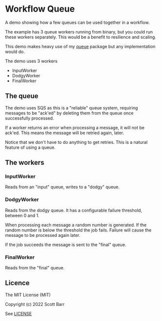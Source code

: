 # Workflow Queue

A demo showing how a few queues can be used together in a workflow.

The example has 3 queue workers running from binary, but you could run these workers
separately.  This would be a benefit to resilience and scaling.

This demo makes heavy use of my [queue](https://github.com/scottjbarr/queue) package but any
implementation would do.

The demo uses 3 workers

- InputWorker
- DodgyWorker
- FinalWorker

## The queue

The demo uses SQS as this is a "reliable" queue system, requiring messages to be "ack'ed" by
deleting them from the queue once successfully processed.

If a worker returns an error when processing a message, it will not be ack'ed. This means the
message will be retried again, later.

Notice that we don't have to do anything to get retries. This is a natural feature of using a queue.


## The workers

### InputWorker

Reads from an "input" queue, writes to a "dodgy" queue.

### DodgyWorker

Reads from the dodgy queue. It has a configurable failure threshold, between 0 and 1.

When processing each message a random number is generated. If the random number is below the threshold the job fails.  Failure will cause the message to be processed again later.

If the job succeeds the message is sent to the "final" queue.

### FinalWorker

Reads from the "final" queue.


## Licence

The MIT License (MIT)

Copyright (c) 2022 Scott Barr

See [LICENSE](LICENSE)
